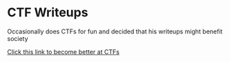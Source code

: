# CTF Writeups

Occasionally does CTFs for fun and decided that his writeups might benefit society

[Click this link to become better at CTFs](https://www.youtube.com/watch?v=dQw4w9WgXcQ)

